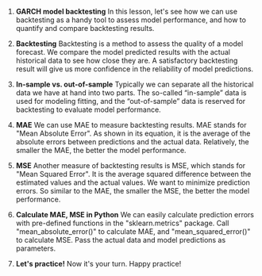 1. **GARCH model backtesting**
In this lesson, let's see how we can use backtesting as a handy tool to assess model performance, and how to quantify and compare backtesting results.

2. **Backtesting**
Backtesting is a method to assess the quality of a model forecast. We compare the model predicted results with the actual historical data to see how close they are. A satisfactory backtesting result will give us more confidence in the reliability of model predictions.

3. **In-sample vs. out-of-sample**
Typically we can separate all the historical data we have at hand into two parts. The so-called “in-sample” data is used for modeling fitting, and the “out-of-sample” data is reserved for backtesting to evaluate model performance.

4. **MAE**
We can use MAE to measure backtesting results. MAE stands for "Mean Absolute Error". As shown in its equation, it is the average of the absolute errors between predictions and the actual data. Relatively, the smaller the MAE, the better the model performance.

5. **MSE**
Another measure of backtesting results is MSE, which stands for "Mean Squared Error". It is the average squared difference between the estimated values and the actual values. We want to minimize prediction errors. So similar to the MAE, the smaller the MSE, the better the model performance.

6. **Calculate MAE, MSE in Python**
We can easily calculate prediction errors with pre-defined functions in the "sklearn.metrics" package. Call "mean_absolute_error()" to calculate MAE, and "mean_squared_error()" to calculate MSE. Pass the actual data and model predictions as parameters.

7. **Let's practice!**
Now it's your turn. Happy practice!


